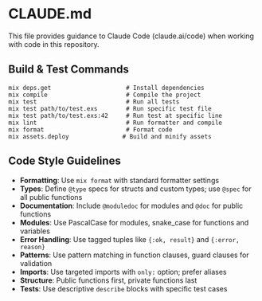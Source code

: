 # CLAUDE.md

This file provides guidance to Claude Code (claude.ai/code) when working with code in this repository.

## Build & Test Commands
```
mix deps.get                     # Install dependencies
mix compile                      # Compile the project
mix test                         # Run all tests
mix test path/to/test.exs        # Run specific test file
mix test path/to/test.exs:42     # Run test at specific line
mix lint                         # Run formatter and compile
mix format                       # Format code
mix assets.deploy               # Build and minify assets
```

## Code Style Guidelines
- **Formatting**: Use `mix format` with standard formatter settings
- **Types**: Define `@type` specs for structs and custom types; use `@spec` for all public functions
- **Documentation**: Include `@moduledoc` for modules and `@doc` for public functions
- **Modules**: Use PascalCase for modules, snake_case for functions and variables
- **Error Handling**: Use tagged tuples like `{:ok, result}` and `{:error, reason}`
- **Patterns**: Use pattern matching in function clauses, guard clauses for validation
- **Imports**: Use targeted imports with `only:` option; prefer aliases
- **Structure**: Public functions first, private functions last
- **Tests**: Use descriptive `describe` blocks with specific test cases